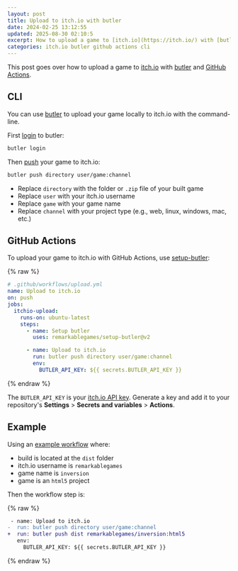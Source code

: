 ```yaml
---
layout: post
title: Upload to itch.io with butler
date: 2024-02-25 13:12:55
updated: 2025-08-30 02:10:5
excerpt: How to upload a game to [itch.io](https://itch.io/) with [butler](https://itch.io/docs/butler/) and [GitHub Actions](https://github.com/features/actions).
categories: itch.io butler github actions cli
---
```


This post goes over how to upload a game to [itch.io](https://itch.io/) with [butler](https://itch.io/docs/butler/) and [GitHub Actions](https://github.com/features/actions).

## CLI

You can use [butler](https://itch.io/docs/butler/installing.html) to upload your game locally to itch.io with the command-line.

First [login](https://itch.io/docs/butler/login.html) to butler:

```sh
butler login
```

Then [push](https://itch.io/docs/butler/pushing.html) your game to itch.io:

```sh
butler push directory user/game:channel
```

- Replace `directory` with the folder or `.zip` file of your built game
- Replace `user` with your itch.io username
- Replace `game` with your game name
- Replace `channel` with your project type (e.g., web, linux, windows, mac, etc.)

## GitHub Actions

To upload your game to itch.io with GitHub Actions, use [setup-butler](https://github.com/marketplace/actions/setup-butler):

{% raw %}

```yml
# .github/workflows/upload.yml
name: Upload to itch.io
on: push
jobs:
  itchio-upload:
    runs-on: ubuntu-latest
    steps:
      - name: Setup butler
        uses: remarkablegames/setup-butler@v2

      - name: Upload to itch.io
        run: butler push directory user/game:channel
        env:
          BUTLER_API_KEY: ${{ secrets.BUTLER_API_KEY }}
```

{% endraw %}

The `BUTLER_API_KEY` is your [itch.io API key](https://itch.io/user/settings/api-keys). Generate a key and add it to your repository's **Settings** > **Secrets and variables** > **Actions**.

## Example

Using an [example workflow](https://github.com/remarkablegames/inversion/blob/master/.github/workflows/release-please.yml) where:

- build is located at the `dist` folder
- itch.io username is `remarkablegames`
- game name is `inversion`
- game is an `html5` project

Then the workflow step is:

{% raw %}

```diff
 - name: Upload to itch.io
-  run: butler push directory user/game:channel
+  run: butler push dist remarkablegames/inversion:html5
   env:
     BUTLER_API_KEY: ${{ secrets.BUTLER_API_KEY }}
```

{% endraw %}
